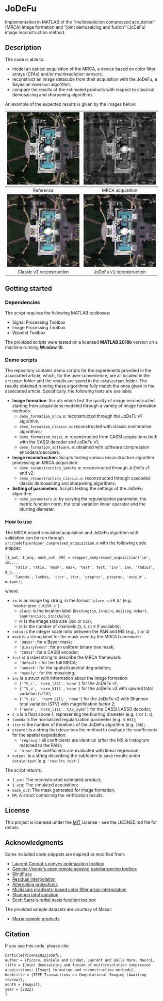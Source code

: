 # JoDeFu

Implementation in MATLAB of the "multiresolution compressed acquisition" (MRCA) image formation and "joint demosaicing and fusion" (JoDeFu) image reconstruction method.

## Description

The code is able to:
- model an optical acquisition of the MRCA, a device based on color filter arrays (CFAs) and/or multiresolution sensors;
- reconstruct an image datacube from their acquisition with the JoDeFu, a Bayesian inversion algorithm;
- compare the results of the estimated products with respect to classical demosaicing and sharpening algorithms.

An example of the expected results is given by the images below:


|     ![Reference](data/output/formation_mrca/Washington_cut256_4/Washington_cut256_4_r2_real_BinaryTreeU_default_regravg_m0_i250_TV_c_norm_l221_GT.png)     |     ![MRCA acquisition](data/output/formation_mrca/Washington_cut256_4/Washington_cut256_4_r2_real_BinaryTreeU_default_regravg_m0_i250_TV_c_norm_l221_COMP.png)     |     
|:----------------------------------------------------------------------------------------------------------------------------------------------------------:|:-------------------------------------------------------------------------------------------------------------------------------------------------------------------:|
|                                                                         Reference                                                                          |                                                                          MRCA acquisition                                                                           |
| ![Classic reconstruction](data/output/formation_classic/Washington_cut256_4/Washington_cut256_4_r2_real_BinaryTreeU_default_fusdem_RBF_spline_INVBEST.png) | ![JoDeFu reconstruction](data/output/formation_mrca/Washington_cut256_4/Washington_cut256_4_r2_real_BinaryTreeU_default_regravg_m0_i250_TV_c_norm_l221_INVBEST.png) |
|                                                                 Classic v2 reconstruction                                                                  |                                                                      JoDeFu v1 reconstruction                                                                       |

## Getting started

### Dependencies

The script requires the following MATLAB toolboxes:
- Signal Processing Toolbox
- Image Processing Toolbox
- Wavelet Toolbox

The provided scripts were tested on a licensed **MATLAB 2018b** version on a machine running **Window 10**.

### Demo scripts

The repository contains demo scripts for the experiments provided in the associated article, which, for the user convenience, are all located in the `src\main` folder and the results are saved in the `data\output` folder. 
The results obtained running these algorithms fully match the ones given in the associated article.
Specifically, the following tests are available:
- **Image formation**: Scripts which test the quality of image reconstructed starting from acquisitions modeled through a variety of image formation methods:
  - `demo_formation_mrca.m`:  reconstructed through the JoDeFu v1 algorithm;
  - `demo_formation_classic.m`:  reconstructed with classic noniterative algorithms;
  - `demo_formation_cassi.m`: reconstructed from CASSI acquisitions both with the CASSI decoder and JoDeFu v1;
  - `demo_formation_software.m`: obtained with software compression encoders/decoders.
- **Image reconstruction**: Scripts testing various reconstruction algorithm processing an MRCA acquisition:
  - `demo_reconstruction_jodefu.m`: reconstructed through JoDeFu v1 and v2.
  - `demo_reconstruction_classic.m`: reconstructed through cascaded classic demosaicing and sharpening algorithms;
- **Setting of parameters**: Scripts testing the settings of the JoDeFu algorithm:
  - `demo_parameters.m`: by varying the regularization parameter, the metric function norm, the total variation linear operator and the blurring diameter.

### How to use

The MRCA model simulated acquisition and JoDeFu algorithm with validation can be run through `src/jodefu/wrapper_compressed_acquisition.m` with the following code snippet:
```
[I_out, I_acq, mask_out, MR] = wrapper_compressed_acquisition('im', im,...
    'ratio', ratio, 'mask', mask, 'test', test, 'inv', inv, 'radius', d_b,...
    'lambda', lambda, 'iter', iter, 'preproc', preproc, 'output', output);
```
where:
- `im`: is an image tag string, in the format `'place_cutM_N'` (e.g. `'Washington_cut256_4'`):
  - `place`: is the location label (`Washington`, `Janeiro`, `Beijing`, `Hobart`, `SanFrancisco`, `Stockholm`);
  - `M`: is the image side size (`256` or `512`);
  - `N`: is the number of channels (`3`, `4`, or `8` if available);
- `ratio` is the integer scale ratio between the PAN and MS (e.g., `2` or `4`)
- `mask` is a string label for the mask used by the MRCA framework:
  - `'Bayer'`: for a Bayer mask;
  - `'BinaryTreeU'`: for an uniform binary tree mask;
  - `'CASSI'`: for a CASSI encoder;
- `test` is a label string to describe the MRCA framework:
  - `'default'`: for the full MRCA;
  - `'nomask'`: for the spatial/spectral degradation;
  - `'msonly'`: for the mosaicing;
- `inv` is a struct with information about the image formation:
  - `{'TV_c', 'norm_l221','none'}` for the JoDeFu v1;
  - `{'TV_u', 'norm_S1l1','none'}` for the JoDeFu v2 with upwind total variation (UTV);
  - `{'TV_s2', 'norm_S1l1','none'}` for the JoDeFu v2 with Shannon total variation (STV) with magnification factor 2;
  - `{'none', 'norm_l111','CAS_sym8'}` for the CASSI LASSO decoder;
- `d_b` is a float above 1, representing the blurring diameter (e.g. `1` or `1.4`);
- `lambda` is the normalized regularization parameter (e.g. `0.001`);
- `iter` is the number of iterations of the JoDeFu algorithm (e.g. `250`);
- `preproc` is a string that describes the method to evaluate the coefficients for the spatial degradation:
  - `'regravg'`: all coefficients are identical (after the MS is histogram matched to the PAN);
  - `'hism'`: the coefficients are evaluated with linear regression;
- `output`: is a string describing the subfolder to save results under `data\output` (e.g. `'results_test'`)

The script returns:
- `I_out`: The reconstructed estimated product;
- `I_acq`: The simulated acquisition;
- `mask_out`: The mask generated for image formation;
- `MR`: A struct containing the verification results.

## License

This project is licensed under the [MIT](LICENSE.md) License - see the LICENSE.md file for details.

## Acknowledgments

Some included code snippets are inspired or modified from:
* [Laurent Condat's convex optimization toolbox](https://lcondat.github.io/software.html)
* [Gemine Vivone's open remote sensing pansharpening toolbox](https://openremotesensing.net/knowledgebase/a-critical-comparison-among-pansharpening-algorithms/)
* [BlindFuse](https://github.com/qw245/BlindFuse)
* [Residual interpolation](http://www.ok.sc.e.titech.ac.jp/res/DM/RI.html)
* [Alternating projections](http://www.ece.lsu.edu/ipl/Software.html)
* [Multiscale gradients-based color filter array interpolation](https://sites.google.com/site/ibrahimepekkucuksen/publications)
* [Shannon total variation](https://helios2.mi.parisdescartes.fr/~rabergel/)
* [Scott Sarra's radial basis function toolbox](https://openresearchsoftware.metajnl.com/articles/10.5334/jors.131/)

The provided sample datasets are courtesy of Maxar:
* [Maxar sample products](https://resources.maxar.com/product-samples)

## Citation
If you use this code, please cite:

```
@article{Picone2022jodefu,
author = {Picone, Daniele and Condat, Laurent and Dalla Mura, Mauro},
title = {Joint demosaicing and fusion of multiresolution compressed acquisitions: {Image} formation and reconstruction methods},
booktitle = {IEEE Transactions on Computational Imaging [Awaiting review]},
month = {August},
year = {2022}
}
```
